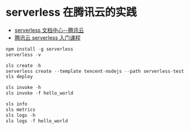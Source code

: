 # serverless 在腾讯云的实践

- [serverless 文档中心--腾讯云](https://cloud.tencent.com/document/product/1154/41936)
- [腾讯云 serverless 入门课程](https://cloud.tencent.com/edu/learning/learn-1889-22491)

```js
npm install -g serverless
serverless -v

sls create -h
serverless create --template tencent-nodejs --path serverless-test
sls deploy

sls invoke -h
sls invoke -f hello_world

sls info
sls metrics
sls logs -h
sls logs -f hello_world
```
